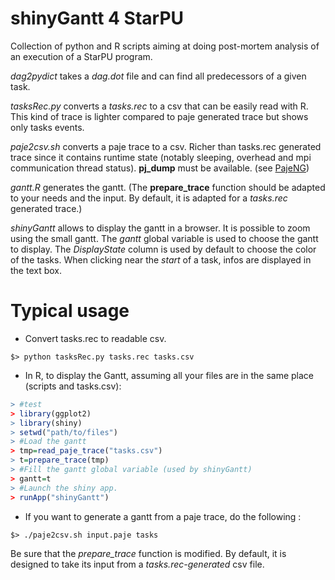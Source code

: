 # shinyGantt 4 StarPU

Collection of python and R scripts aiming at doing post-mortem analysis of an execution of a StarPU program.

*dag2pydict* takes a *dag.dot* file and can find all predecessors of a given task.

*tasksRec.py* converts a *tasks.rec* to a csv that can be easily read with R. This kind of trace is lighter compared to paje generated trace but shows only tasks events.

*paje2csv.sh* converts a paje trace to a csv. Richer than tasks.rec generated trace since it contains runtime state (notably sleeping, overhead and mpi communication thread status). **pj_dump** must be available. (see [PajeNG](https://github.com/schnorr/pajeng))

*gantt.R* generates the gantt.
(The **prepare_trace** function should be adapted to your needs and the input. By default, it is adapted for a *tasks.rec* generated trace.)

*shinyGantt* allows to display the gantt in a browser. It is possible to zoom using the small gantt. The *gantt* global variable is used to choose the gantt to display. The *DisplayState* column is used by default to choose the color of the tasks. When clicking near the _start_ of a task, infos are displayed in the text box.

# Typical usage

- Convert tasks.rec to readable csv.
```shell
$> python tasksRec.py tasks.rec tasks.csv
```
- In R, to display the Gantt, assuming all your files are in the same place (scripts and tasks.csv): 
```R
> #test
> library(ggplot2)
> library(shiny)
> setwd("path/to/files")
> #Load the gantt
> tmp=read_paje_trace("tasks.csv")
> t=prepare_trace(tmp)
> #Fill the gantt global variable (used by shinyGantt)
> gantt=t
> #Launch the shiny app.
> runApp("shinyGantt")
```
- If you want to generate a gantt from a paje trace, do the following :
```shell
$> ./paje2csv.sh input.paje tasks
```
Be sure that the *prepare_trace* function is modified. By default, it is designed to take its input from a *tasks.rec-generated* csv file.
